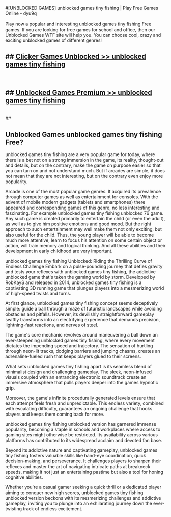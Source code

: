 #[UNBLOCKED GAMES] unblocked games tiny fishing | Play Free Games Online - dyu9q <br>
<br>
Play now a popular and interesting unblocked games tiny fishing Free games. If you are looking for free games for school and office, then our Unblocked Games WTF site will help you. You can choose cool, crazy and exciting unblocked games of different genres!


## ##  [Clicker Games Unblocked >> unblocked games tiny fishing](http://freeplayer.one?title=unblocked_games_tiny_fishing&ref=22)
  <br>

##  ## [Unblocked Games Premium >> unblocked games tiny fishing](http://freeplayer.one?title=unblocked_games_tiny_fishing&ref=22)
  <br>
  ##



## Unblocked Games unblocked games tiny fishing Free?

unblocked games tiny fishing are a very popular game for today, where there is a bet not on a strong immersion in the game, its reality, thought-out and details, but on the contrary, make the game on purpose easier so that you can turn on and not understand much. But if arcades are simple, it does not mean that they are not interesting, but on the contrary even enjoy more popularity.

Arcade is one of the most popular game genres. It acquired its prevalence through computer games as well as entertainment for consoles. With the advent of mobile modern gadgets (tablets and smartphones) there appeared and corresponding games of this genre, no less interesting and fascinating. For example unblocked games tiny fishing unblocked 76 game. Any such game is created primarily to entertain the child (or even the adult), as well as to give him positive emotions and good mood. But the right approach to such entertainment may well make them not only exciting, but also useful for the child. Thus, the young player will be able to become much more attentive, learn to focus his attention on some certain object or action, will train memory and logical thinking. And all these abilities and their development in early childhood are very important.

unblocked games tiny fishing Unblocked: Riding the Thrilling Curve of Endless Challenge
Embark on a pulse-pounding journey that defies gravity and tests your reflexes with unblocked games tiny fishing, the addictive unblocked game that's taken the gaming world by storm. Developed by RobKayS and released in 2014, unblocked games tiny fishing is a captivating 3D running game that plunges players into a mesmerizing world of high-speed twists and turns.

At first glance, unblocked games tiny fishing concept seems deceptively simple: guide a ball through a maze of futuristic landscapes while avoiding obstacles and pitfalls. However, its devilishly straightforward gameplay swiftly transforms into an electrifying experience that demands precision, lightning-fast reactions, and nerves of steel.

The game's core mechanic revolves around maneuvering a ball down an ever-steepening unblocked games tiny fishing, where every movement dictates the impending speed and trajectory. The sensation of hurtling through neon-lit tracks, dodging barriers and jumping chasms, creates an adrenaline-fueled rush that keeps players glued to their screens.

What sets unblocked games tiny fishing apart is its seamless blend of minimalist design and challenging gameplay. The sleek, neon-infused visuals coupled with an entrancing electronic soundtrack create an immersive atmosphere that pulls players deeper into the games hypnotic grip.

Moreover, the game's infinite procedurally generated levels ensure that each attempt feels fresh and unpredictable. This endless variety, combined with escalating difficulty, guarantees an ongoing challenge that hooks players and keeps them coming back for more.

unblocked games tiny fishing unblocked version has garnered immense popularity, becoming a staple in schools and workplaces where access to gaming sites might otherwise be restricted. Its availability across various platforms has contributed to its widespread acclaim and devoted fan base.

Beyond its addictive nature and captivating gameplay, unblocked games tiny fishing fosters valuable skills like hand-eye coordination, quick decision-making, and perseverance. It challenges players to sharpen their reflexes and master the art of navigating intricate paths at breakneck speeds, making it not just an entertaining pastime but also a tool for honing cognitive abilities.

Whether you're a casual gamer seeking a quick thrill or a dedicated player aiming to conquer new high scores, unblocked games tiny fishing unblocked version beckons with its mesmerizing challenges and addictive gameplay, inviting you to plunge into an exhilarating journey down the ever-twisting track of endless excitement.